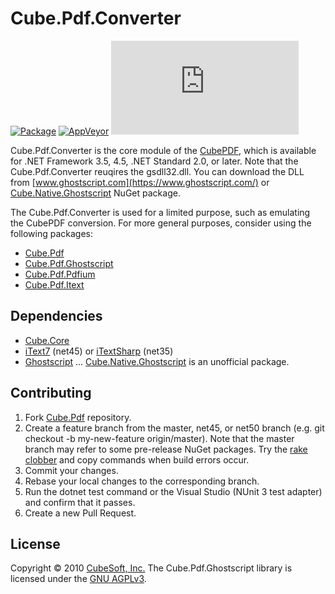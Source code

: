 Cube.Pdf.Converter
====

[![Package](https://badgen.net/nuget/v/cube.pdf.converter)](https://www.nuget.org/packages/cube.pdf.converter/)
[![AppVeyor](https://badgen.net/appveyor/ci/clown/cube-pdf)](https://ci.appveyor.com/project/clown/cube-pdf)
[![Codecov](https://badgen.net/codecov/c/github/cube-soft/cube.pdf)](https://codecov.io/gh/cube-soft/cube.pdf)

Cube.Pdf.Converter is the core module of the [CubePDF](https://www.cube-soft.jp/cubepdf/), which is available for .NET Framework 3.5, 4.5, .NET Standard 2.0, or later. Note that the Cube.Pdf.Converter reuqires the gsdll32.dll. You can download the DLL from [www.ghostscript.com](https://www.ghostscript.com/) or [Cube.Native.Ghostscript](https://www.nuget.org/packages/Cube.Native.Ghostscript) NuGet package.

The Cube.Pdf.Converter is used for a limited purpose, such as emulating the CubePDF conversion. For more general purposes, consider using the following packages:

* [Cube.Pdf](https://www.nuget.org/packages/Cube.Pdf/)
* [Cube.Pdf.Ghostscript](https://www.nuget.org/packages/Cube.Pdf.Ghostscript/)
* [Cube.Pdf.Pdfium](https://www.nuget.org/packages/Cube.Pdf.Pdfium/)
* [Cube.Pdf.Itext](https://www.nuget.org/packages/Cube.Pdf.Itext/)

## Dependencies

* [Cube.Core](https://github.com/cube-soft/Cube.Core)
* [iText7](https://www.nuget.org/packages/itext7/) (net45) or [iTextSharp](https://www.nuget.org/packages/iTextSharp/) (net35)
* [Ghostscript](https://www.ghostscript.com/) ... [Cube.Native.Ghostscript](https://www.nuget.org/packages/Cube.Native.Ghostscript) is an unofficial package.

## Contributing

1. Fork [Cube.Pdf](https://github.com/cube-soft/Cube.Pdf/fork) repository.
2. Create a feature branch from the master, net45, or net50 branch (e.g. git checkout -b my-new-feature origin/master). Note that the master branch may refer to some pre-release NuGet packages. Try the [rake clobber](https://github.com/cube-soft/Cube.Pdf/blob/master/Rakefile) and copy commands when build errors occur.
3. Commit your changes.
4. Rebase your local changes to the corresponding branch.
5. Run the dotnet test command or the Visual Studio (NUnit 3 test adapter) and confirm that it passes.
6. Create a new Pull Request.

## License
 
Copyright © 2010 [CubeSoft, Inc.](https://www.cube-soft.jp/)
The Cube.Pdf.Ghostscript library is licensed under the [GNU AGPLv3](https://github.com/cube-soft/Cube.Pdf/blob/master/Libraries/Ghostscript/License.txt).